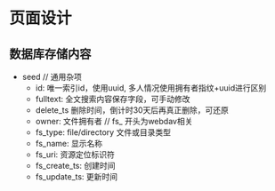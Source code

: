 # 页面设计


## 数据库存储内容

- seed
  // 通用杂项
  - id: 唯一索引id，使用uuid, 多人情况使用拥有者指纹+uuid进行区别
  - fulltext: 全文搜索内容保存字段，可手动修改
  - delete_ts 删除时间，倒计时30天后再真正删除，可还原
  - owner: 文件拥有者
  // fs_ 开头为webdav相关
  - fs_type: file/directory 文件或目录类型
  - fs_name: 显示名称
  - fs_uri: 资源定位标识符
  - fs_create_ts: 创建时间
  - fs_update_ts: 更新时间
